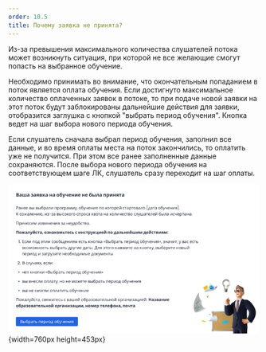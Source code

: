 ```yaml
---
order: 10.5
title: Почему заявка не принята?
---
```


Из-за превышения максимального количества слушателей потока может возникнуть ситуация, при которой не все желающие смогут попасть на выбранное обучение.

Необходимо принимать во внимание, что окончательным попаданием в поток является оплата обучения. Если достигнуто максимальное количество оплаченных заявок в потоке, то при подаче новой заявки на этот поток будут заблокированы дальнейшие действия для заявки, отобразится заглушка с кнопкой "выбрать период обучения". Кнопка ведет на шаг выбора нового периода обучения.

Если слушатель сначала выбрал период обучения, заполнил все данные, и во время оплаты места на поток закончились, то оплатить уже не получится. При этом все ранее заполненные данные сохраняются. После выбора нового периода обучения на соответствующем шаге ЛК, слушатель сразу переходит на шаг оплаты.

![](./_index.png){width=760px height=453px}